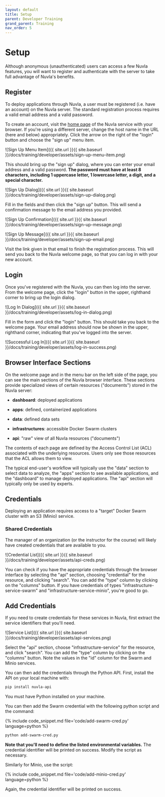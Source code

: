 ```yaml
---
layout: default
title: Setup
parent: Developer Training
grand_parent: Training
nav_order: 5
---
```


Setup
=====

Although anonymous (unauthenticated) users can access a few Nuvla
features, you will want to register and authenticate with the server
to take full advantage of Nuvla's benefits.

## Register

To deploy applications through Nuvla, a user must be registered
(i.e. have an account) on the Nuvla server. The standard registration
process requires a valid email address and a valid password.

To create an account, visit the [home page](https://demo.nuvla.io/) of
the Nuvla service with your browser. If you're using a different
server, change the host name in the URL (here and below)
appropriately. Click the arrow on the right of the "login" button and
choose the "sign up" menu item.

![Sign Up Menu Item]({{ site.url }}{{ site.baseurl }}/docs/training/developer/assets/sign-up-menu-item.png)

This should bring up the "sign up" dialog, where you can enter your
email address and a valid password.  **The password must have at least
8 characters, including 1 uppercase letter, 1 lowercase letter, a
digit, and a special character.**

![Sign Up Dialog]({{ site.url }}{{ site.baseurl }}/docs/training/developer/assets/sign-up-dialog.png)

Fill in the fields and then click the "sign up" button.  This will
send a confirmation message to the email address you provided.

![Sign Up Confirmation]({{ site.url }}{{ site.baseurl }}/docs/training/developer/assets/sign-up-message.png)

![Sign Up Message]({{ site.url }}{{ site.baseurl }}/docs/training/developer/assets/sign-up-email.png)

Visit the link given in that email to finish the registration process.
This will send you back to the Nuvla welcome page, so that you can log
in with your new account.

## Login

Once you've registered with the Nuvla, you can then log into the
server.  From the welcome page, click the "login" button in the upper,
righthand corner to bring up the login dialog.

![Log In Dialog]({{ site.url }}{{ site.baseurl }}/docs/training/developer/assets/log-in-dialog.png)

Fill in the form and click the "login" button.  This should take you
back to the welcome page. Your email address should now be shown
in the upper, righthand corner, indicating that you've logged into the
server.

![Successful Log In]({{ site.url }}{{ site.baseurl }}/docs/training/developer/assets/log-in-success.png)

## Browser Interface Sections

On the welcome page and in the menu bar on the left side of the page,
you can see the main sections of the Nuvla browser interface.  These
sections provide specialized views of certain resources ("documents")
stored in the Nuvla server:

 - **dashboard**: deployed applications

 - **apps**: defined, containerized applications

 - **data**: defined data sets

 - **infrastructures**: accessible Docker Swarm clusters

 - **api**: "raw" view of all Nuvla resources ("documents")

The contents of each page are defined by the Access Control List (ACL)
associated with the underlying resources. Users only see those
resources that the ACL allows them to view.

The typical end-user's workflow will typically use the "data" section
to select data to analyze, the "apps" section to see available
applications, and the "dashboard" to manage deployed applications. The
"api" section will typically only be used by experts.

## Credentials

Deploying an application requires access to a "target" Docker Swarm
cluster with an S3 (Minio) service.

### Shared Credentials

The manager of an organization (or the instructor for the course) will
likely have created credentials that are available to you.

![Credential List]({{ site.url }}{{ site.baseurl }}/docs/training/developer/assets/api-creds.png)

You can check if you have the appropriate credentials through the
browser interface by selecting the "api" section, choosing
"credential" for the resource, and clicking "search".  You can add the
"type" column by clicking on the "columns" button.  If you have
credentials of types "infrastructure-service-swarm" and
"infrastructure-service-minio", you're good to go.

## Add Credentials

If you need to create credentials for these services in Nuvla, first
extract the service identifiers that you'll need.

![Service List]({{ site.url }}{{ site.baseurl }}/docs/training/developer/assets/api-services.png)

Select the "api" section, choose "infrastructure-service" for the
resource, and click "search".  You can add the "type" column by
clicking on the "columns" button.  Note the values in the "id" column
for the Swarm and Minio services.

You can then add the credentials through the Python API. First,
install the API on your local machine with:

```sh
pip install nuvla-api
```

You must have Python installed on your machine.

You can then add the Swarm credential with the following python
script and the command:

{% include code_snippet.md file='code/add-swarm-cred.py' language=python %}

```sh
python add-swarm-cred.py
```

**Note that you'll need to define the listed environmental
variables.** The credential identifier will be printed on success.
Modify the script as necessary.

Similarly for Minio, use the script:

{% include code_snippet.md file='code/add-minio-cred.py' language=python %}

Again, the credential identifier will be printed on success.


